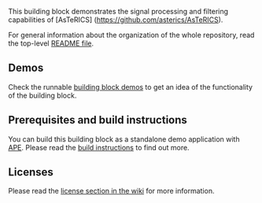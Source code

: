 This building block demonstrates the signal processing and filtering capabilities of [AsTeRICS] (https://github.com/asterics/AsTeRICS).

For general information about the organization of the whole repository, read the top-level [README file](https://github.com/asterics/P4AllBuildingBlocks/blob/master/README.md).

## Demos
Check the runnable [building block demos](http://asterics.github.io/AsTeRICS/demos.html) to get an idea of the functionality of the building block.

## Prerequisites and build instructions
You can build this building block as a standalone demo application with [APE](https://github.com/asterics/P4AllBuildingBlocks/wiki/AsTeRICS-Packaging-Environment-(APE)).
Please read the [build instructions](https://github.com/asterics/P4AllBuildingBlocks#building-the-project) to find out more.

## Licenses
Please read the [license section in the wiki](https://github.com/asterics/P4AllBuildingBlocks/wiki#license) for more information.
